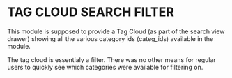 TAG CLOUD SEARCH FILTER
=======================

This module is supposed to provide a Tag Cloud (as part of the search view drawer) showing all the various category ids (categ_ids) available in the module.

The tag cloud is essentialy a filter. There was no other means for regular users to quickly see which categories were available for filtering on.
